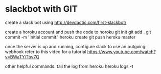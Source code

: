 # slackbot with GIT

create a slack bot using http://devdactic.com/first-slackbot/

create a horoku account and push the code to horoku
git init
git add .
git commit -m 'Initial commit.'
heroku create
git push heroku master

once the server is up and running, configure slack to use an outgoing webhook
refer to this video for a tutorial
https://www.youtube.com/watch?v=BWaTYiTbv7Q

other helpful commands:
tail the log from heroku
heroku logs -t
